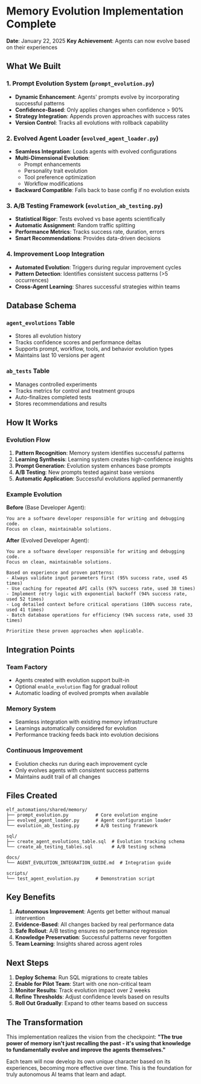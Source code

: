 # Memory Evolution Implementation Complete

**Date**: January 22, 2025
**Key Achievement**: Agents can now evolve based on their experiences

## What We Built

### 1. Prompt Evolution System (`prompt_evolution.py`)
- **Dynamic Enhancement**: Agents' prompts evolve by incorporating successful patterns
- **Confidence-Based**: Only applies changes when confidence > 90%
- **Strategy Integration**: Appends proven approaches with success rates
- **Version Control**: Tracks all evolutions with rollback capability

### 2. Evolved Agent Loader (`evolved_agent_loader.py`)
- **Seamless Integration**: Loads agents with evolved configurations
- **Multi-Dimensional Evolution**:
  - Prompt enhancements
  - Personality trait evolution
  - Tool preference optimization
  - Workflow modifications
- **Backward Compatible**: Falls back to base config if no evolution exists

### 3. A/B Testing Framework (`evolution_ab_testing.py`)
- **Statistical Rigor**: Tests evolved vs base agents scientifically
- **Automatic Assignment**: Random traffic splitting
- **Performance Metrics**: Tracks success rate, duration, errors
- **Smart Recommendations**: Provides data-driven decisions

### 4. Improvement Loop Integration
- **Automated Evolution**: Triggers during regular improvement cycles
- **Pattern Detection**: Identifies consistent success patterns (>5 occurrences)
- **Cross-Agent Learning**: Shares successful strategies within teams

## Database Schema

### `agent_evolutions` Table
- Stores all evolution history
- Tracks confidence scores and performance deltas
- Supports prompt, workflow, tools, and behavior evolution types
- Maintains last 10 versions per agent

### `ab_tests` Table
- Manages controlled experiments
- Tracks metrics for control and treatment groups
- Auto-finalizes completed tests
- Stores recommendations and results

## How It Works

### Evolution Flow
1. **Pattern Recognition**: Memory system identifies successful patterns
2. **Learning Synthesis**: Learning system creates high-confidence insights
3. **Prompt Generation**: Evolution system enhances base prompts
4. **A/B Testing**: New prompts tested against base versions
5. **Automatic Application**: Successful evolutions applied permanently

### Example Evolution

**Before** (Base Developer Agent):
```
You are a software developer responsible for writing and debugging code.
Focus on clean, maintainable solutions.
```

**After** (Evolved Developer Agent):
```
You are a software developer responsible for writing and debugging code.
Focus on clean, maintainable solutions.

Based on experience and proven patterns:
- Always validate input parameters first (95% success rate, used 45 times)
- Use caching for repeated API calls (97% success rate, used 38 times)
- Implement retry logic with exponential backoff (94% success rate, used 52 times)
- Log detailed context before critical operations (100% success rate, used 41 times)
- Batch database operations for efficiency (94% success rate, used 33 times)

Prioritize these proven approaches when applicable.
```

## Integration Points

### Team Factory
- Agents created with evolution support built-in
- Optional `enable_evolution` flag for gradual rollout
- Automatic loading of evolved prompts when available

### Memory System
- Seamless integration with existing memory infrastructure
- Learnings automatically considered for evolution
- Performance tracking feeds back into evolution decisions

### Continuous Improvement
- Evolution checks run during each improvement cycle
- Only evolves agents with consistent success patterns
- Maintains audit trail of all changes

## Files Created

```
elf_automations/shared/memory/
├── prompt_evolution.py          # Core evolution engine
├── evolved_agent_loader.py      # Agent configuration loader
└── evolution_ab_testing.py      # A/B testing framework

sql/
├── create_agent_evolutions_table.sql  # Evolution tracking schema
└── create_ab_testing_tables.sql       # A/B testing schema

docs/
└── AGENT_EVOLUTION_INTEGRATION_GUIDE.md  # Integration guide

scripts/
└── test_agent_evolution.py      # Demonstration script
```

## Key Benefits

1. **Autonomous Improvement**: Agents get better without manual intervention
2. **Evidence-Based**: All changes backed by real performance data
3. **Safe Rollout**: A/B testing ensures no performance regression
4. **Knowledge Preservation**: Successful patterns never forgotten
5. **Team Learning**: Insights shared across agent roles

## Next Steps

1. **Deploy Schema**: Run SQL migrations to create tables
2. **Enable for Pilot Team**: Start with one non-critical team
3. **Monitor Results**: Track evolution impact over 2 weeks
4. **Refine Thresholds**: Adjust confidence levels based on results
5. **Roll Out Gradually**: Expand to other teams based on success

## The Transformation

This implementation realizes the vision from the checkpoint: **"The true power of memory isn't just recalling the past - it's using that knowledge to fundamentally evolve and improve the agents themselves."**

Each team will now develop its own unique character based on its experiences, becoming more effective over time. This is the foundation for truly autonomous AI teams that learn and adapt.
